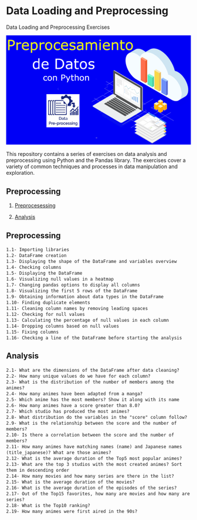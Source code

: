 # Data Loading and Preprocessing
Data Loading and Preprocessing Exercises

 ![alt text](image.png)


 This repository contains a series of exercises on data analysis and preprocessing using Python and the Pandas library. The exercises cover a variety of common techniques and processes in data manipulation and exploration.

## Preprocessing

 1. [Preprocesessing](#Preprocessing)

 2. [Analysis](#Analisys)


## Preprocessing

    1.1- Importing libraries
    1.2- DataFrame creation
    1.3- Displaying the shape of the DataFrame and variables overview
    1.4- Checking columns
    1.5- Displaying the DataFrame
    1.6- Visualizing null values in a heatmap
    1.7- Changing pandas options to display all columns
    1.8- Visualizing the first 5 rows of the DataFrame
    1.9- Obtaining information about data types in the DataFrame
    1.10- Finding duplicate elements
    1.11- Cleaning column names by removing leading spaces
    1.12- Checking for null values
    1.13- Calculating the percentage of null values in each column
    1.14- Dropping columns based on null values
    1.15- Fixing columns
    1.16- Checking a line of the DataFrame before starting the analysis


## Analysis

    2.1- What are the dimensions of the DataFrame after data cleaning?
    2.2- How many unique values do we have for each column?
    2.3- What is the distribution of the number of members among the animes?
    2.4- How many animes have been adapted from a manga?
    2.5- Which anime has the most members? Show it along with its name
    2.6- How many animes have a score greater than 8.0?
    2.7- Which studio has produced the most animes?
    2.8- What distribution do the variables in the "score" column follow?
    2.9- What is the relationship between the score and the number of members?
    2.10- Is there a correlation between the score and the number of members?
    2.11- How many animes have matching names (name) and Japanese names (title_japanese)? What are those animes?
    2.12- What is the average duration of the Top5 most popular animes?
    2.13- What are the top 3 studios with the most created animes? Sort them in descending order
    2.14- How many movies and how many series are there in the list?
    2.15- What is the average duration of the movies?
    2.16- What is the average duration of the episodes of the series?
    2.17- Out of the Top15 favorites, how many are movies and how many are series?
    2.18- What is the Top10 ranking?
    2.19- How many animes were first aired in the 90s?




